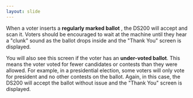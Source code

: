 ```yaml
---
layout: slide
---
```


When a voter inserts a **regularly marked ballot** , the DS200 will accept and scan it. Voters should be encouraged to wait at the machine until they hear a &quot;clunk&quot; sound as the ballot drops inside and the &quot;Thank You&quot; screen is displayed.

You will also see this screen if the voter has an **under-voted ballot**. This means the voter voted for fewer candidates or contests than they were allowed. For example, in a presidential election, some voters will only vote for president and no other contests on the ballot. Again, in this case, the DS200 will accept the ballot without issue and the &quot;Thank You&quot; screen is displayed.
